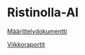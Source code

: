 # Ristinolla-AI

[Määrittelydokumentti](https://github.com/ikylios/Ristinolla-AI/blob/main/dokumentaatio/Maarittelydokumentti.md)

[Viikkoraportit](https://github.com/ikylios/Ristinolla-AI/blob/main/dokumentaatio/Viikkoraportit.md)
